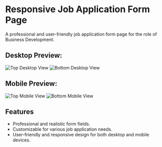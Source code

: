# Responsive Job Application Form Page
A professional and user-friendly job application form page for the role of Business Development.

## Desktop Preview:
![Top Desktop View](https://github.com/CharlieWoodhouse/Website-Job_Application_Form/assets/147112008/423c0133-2098-4d1b-b2d4-78a78487368f)
![Bottom Desktop View](https://github.com/CharlieWoodhouse/Website-Job_Application_Form/assets/147112008/54df8273-1434-4630-928f-ac644a7acae0)

## Mobile Preview:
![Top Mobile View](https://github.com/CharlieWoodhouse/Website-Job_Application_Form/assets/147112008/d9f80480-8bfa-400e-b928-b7bbfe34781f)
![Bottom Mobile View](https://github.com/CharlieWoodhouse/Website-Job_Application_Form/assets/147112008/d675ff35-9d91-4e90-b579-9d645db35da1)

## Features
- Professional and realistic form fields.
- Customizable for various job application needs.
- User-friendly and responsive design for both desktop and mobile devices.
